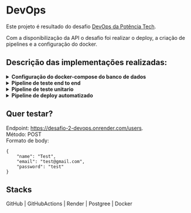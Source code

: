 # DevOps
Este projeto é resultado do desafio [DevOps da Potência Tech](https://fuchsia-astronaut-ba6.notion.site/Devops-Desafio-Autodidata-Pot-ncia-Tech-5349d9d8d220482ca5a70a495aae25d9).

Com a disponibilização da API o desafio foi realizar o deploy, a criação de pipelines e a configuração do docker.

## Descrição das implementações realizadas:

<details>
  <summary>
    <b>Configuração do docker-compose do banco de dados</b>
  </summary>

  Na raiz do projeto foi criado o arquivo `docker-compose.yml` que coloca o banco de dados em um container.
  <br>

  ```
version: '3.9'

services:
  db:
    image: postgres:latest
    container_name: prisma-docker-db
    restart: always
    ports:
      - "5432:5432"
    environment:
      POSTGRES_USER: prisma
      POSTGRES_PASSWORD: prisma
      POSTGRES_DB: prisma-db
    networks:
      - desafio-devops
```

Visto que o schema fornecido na API é do Prisma foi utilizada a imagem do Postgres.
</details>

<details>
  <summary>
    <b>Pipeline de teste end to end</b>
  </summary>

  Para o pipeline de teste end to end foi utilizado workflow do GitHub Actions.<br>
  Criado o seguinte arquivo `run-e2e-tests.yml` no caminho `.github/workflows`.

  ```
  name: Run E2E Tests

on:
  pull_request:
    branches:
      - main

jobs:
  e2e-tests:
    runs-on: ubuntu-latest

    steps:
      - name: Checkout code
        uses: actions/checkout@v2

      - name: Set up Node.js
        uses: actions/setup-node@v2
        with:
          node-version: 18

      - name: Install dependencies
        run: npm ci

      - name: Start Docker Compose services
        run: docker-compose up -d

      - name: Wait for services to start
        run: sleep 10

      - name: Run E2E tests
        env:
          DATABASE_URL: ${{ secrets.DATABASE_URL }}
          NODE_ENV: ${{ secrets.NODE_ENV }}
          JWT_SECRET: ${{ secrets.JWT_SECRET }}
        run: npm run test:e2e

      - name: Stop Docker Compose services
        run: docker-compose down
  ```

<br>

Este workflow utiliza o GitHub Actions para, quando aberto Pull Request na branch main:
- instalar as dependência do projeto
- subir o container Docker do banco de dados
- rodar os testes de integração

</details>

<details>
  <summary>
    <b>Pipeline de teste unitario</b>
  </summary>

  Para o pipeline de testes unitários foi utilizado workflow do GitHub Actions.<br>
  Criado o seguinte arquivo `run-unit-tests.yml` no caminho `.github/workflows`.

  ```
name: Run Unit Tests

on:
  pull_request:
    branches:
      - main

jobs:
  unit-tests:
    runs-on: ubuntu-latest

    steps:
      - name: Checkout code
        uses: actions/checkout@v2

      - name: Set up Node.js
        uses: actions/setup-node@v2
        with:
          node-version: 18

      - name: Install dependencies
        run: npm ci

      - name: Run unit tests
        run: npm run test
  ```

  Este workflow utiliza o GitHub Actions para, quando aberto Pull Request na branch main:
  - instala as dependências
  - roda os testes unitários
</details>

<details>
  <summary>
    <b>Pipeline de deploy automatizado</b>
  </summary>

  Criado o arquivo `deploy.yml` no caminho `.github/workflows`. <br>
  O deploy foi realizado pelo [Render](https://render.com/).<br>
  Workflow do GitHub Actions
  ```
  name: Deploy to Render

on:
  push:
    branches: [ main ]

jobs:
  build-and-deploy:
    runs-on: ubuntu-latest

    steps:
      - name: Check out the repo
        uses: actions/checkout@v3

      - name: Deploy to production
        uses: JorgeLNJunior/render-deploy@v1.4.4
        with:
          api_key: ${{ secrets.RENDER_API_KEY }}
          service_id: ${{ secrets.SERVICE_ID }}
          wait_deploy: true
  ```
  Este workflow utiliza o GitHub Actions para realizar deploy no Render quando houver qualquer modificação na branch main.
</details>

## Quer testar?
Endpoint: https://desafio-2-devops.onrender.com/users. <br>
Método: POST <br>
Formato de body:
```
{
    "name": "Test",
    "email": "test@gmail.com",
    "password": "test"
}
```

## Stacks
GitHub | GitHubActions | Render | Postgree | Docker